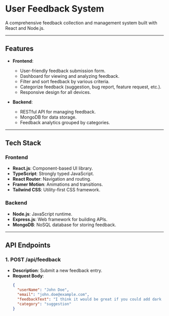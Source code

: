# User Feedback System

A comprehensive feedback collection and management system built with React and Node.js.

---

## Features

- **Frontend**:
  - User-friendly feedback submission form.
  - Dashboard for viewing and analyzing feedback.
  - Filter and sort feedback by various criteria.
  - Categorize feedback (suggestion, bug report, feature request, etc.).
  - Responsive design for all devices.

- **Backend**:
  - RESTful API for managing feedback.
  - MongoDB for data storage.
  - Feedback analytics grouped by categories.

---

## Tech Stack

### Frontend
- **React.js**: Component-based UI library.
- **TypeScript**: Strongly typed JavaScript.
- **React Router**: Navigation and routing.
- **Framer Motion**: Animations and transitions.
- **Tailwind CSS**: Utility-first CSS framework.

### Backend
- **Node.js**: JavaScript runtime.
- **Express.js**: Web framework for building APIs.
- **MongoDB**: NoSQL database for storing feedback.

---

## API Endpoints

### 1. **POST /api/feedback**
- **Description**: Submit a new feedback entry.
- **Request Body**:
  ```json
  {
    "userName": "John Doe",
    "email": "john.doe@example.com",
    "feedbackText": "I think it would be great if you could add dark mode.",
    "category": "suggestion"
  }